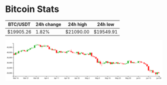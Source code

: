 # Bitcoin Stats

BTC/USDT|24h change|24h high|24h low|
|---|---|---|---|
|$19905.26|1.82%|$21090.00|$19549.91|

<img src="./chart.svg">
